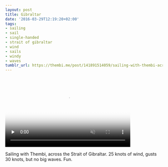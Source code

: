 ```yaml
---
layout: post
title: Gibraltar
date: '2016-03-29T12:19:20+02:00'
tags:
- sailing
- sail
- single-handed
- strait of gibraltar
- wind
- sails
- windy
- waves
tumblr_url: https://thembi.me/post/141891514059/sailing-with-thembi-across-the-strait-of
---
```

<video id="embed-5db26a8832d54981968440" class="crt-video crt-skin-default" width="400" height="225" poster="https://66.media.tumblr.com/tumblr_o4sq01wkel1tq106b_frame1.jpg" preload="none" muted data-crt-video data-crt-options='{"autoheight":null,"duration":11,"hdUrl":"https://ve.media.tumblr.com/tumblr_o4sq01wkel1tq106b.mp4","filmstrip":{"url":"https://33.media.tumblr.com/previews/tumblr_o4sq01wkel1tq106b_filmstrip.jpg","width":"200","height":"112"}}' crossorigin="anonymous">
    <source src="https://ve.media.tumblr.com/tumblr_o4sq01wkel1tq106b_480.mp4" type="video/mp4">
</source></video>  

Sailing with Thembi, across the Strait of Gibraltar. 25 knots of wind, gusts 30 knots, but no big waves. Fun.

